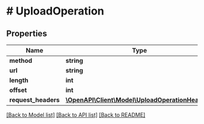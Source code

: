 # # UploadOperation

## Properties

Name | Type | Description | Notes
------------ | ------------- | ------------- | -------------
**method** | **string** |  | [optional] 
**url** | **string** |  | [optional] 
**length** | **int** |  | [optional] 
**offset** | **int** |  | [optional] 
**request_headers** | [**\OpenAPI\Client\Model\UploadOperationHeader[]**](UploadOperationHeader.md) |  | [optional] 

[[Back to Model list]](../../README.md#documentation-for-models) [[Back to API list]](../../README.md#documentation-for-api-endpoints) [[Back to README]](../../README.md)


